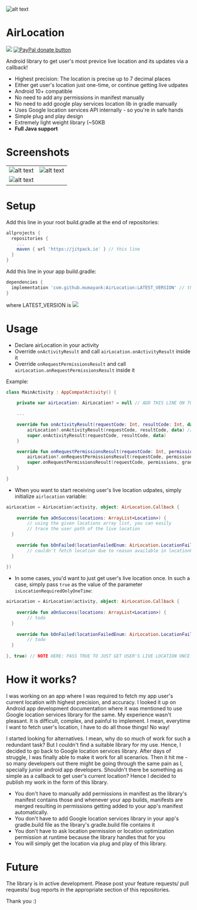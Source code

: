 
![alt text](https://github.com/mumayank/AirLocation/blob/master/github_assets/image.png "Logo")

# AirLocation
[![](https://jitpack.io/v/mumayank/AirLocation.svg)](https://jitpack.io/#mumayank/AirLocation)
<span class="badge-paypal"><a href="https://www.paypal.me/mumayank" title="Donate to this project using Paypal"><img src="https://img.shields.io/badge/paypal-donate-yellow.svg" alt="PayPal donate button" /></a></span>

Android library to get user's most previce live location and its updates via a callback!
+ Highest precision: The location is precise up to 7 decimal places
+ Either get user's location just one-time, or continue getting live udpates
+ Android 10+ compatible
+ No need to add any permissions in manifest manually
+ No need to add google play services location lib in gradle manually
+ Uses Google location services API internally - so you're in safe hands
+ Simple plug and play design
+ Extremely light weight library (~50KB
+ **Full Java support**


# Screenshots

|   |  |
| ------------- | ------------- |
| ![alt text](https://github.com/mumayank/AirLocation/blob/master/github_assets/s4.jpg "Logo")  | ![alt text](https://github.com/mumayank/AirLocation/blob/master/github_assets/s2.png "Logo")  |
| ![alt text](https://github.com/mumayank/AirLocation/blob/master/github_assets/s3.png "Logo")    |

# Setup

Add this line in your root build.gradle at the end of repositories:

```gradle
allprojects {
  repositories {
    ...
    maven { url 'https://jitpack.io' } // this line
  }
}
  ```
Add this line in your app build.gradle:
```gradle
dependencies {
  implementation 'com.github.mumayank:AirLocation:LATEST_VERSION' // this line
}
```
where LATEST_VERSION is [![](https://jitpack.io/v/mumayank/AirLocation.svg)](https://jitpack.io/#mumayank/AirLocation)

# Usage

+ Declare airLocation in your activity
+ Override `onActivityResult` and call `airLocation.onActivityResult` inside it
+ Override `onRequestPermissionsResult` and call `airLocation.onRequestPermissionsResult` inside it

Example:

```kotlin
class MainActivity : AppCompatActivity() {

    private var airLocation: AirLocation? = null // ADD THIS LINE ON TOP
    
    ...
    
    override fun onActivityResult(requestCode: Int, resultCode: Int, data: Intent?) {
        airLocation?.onActivityResult(requestCode, resultCode, data) // ADD THIS LINE INSIDE onActivityResult
        super.onActivityResult(requestCode, resultCode, data)
    }

    override fun onRequestPermissionsResult(requestCode: Int, permissions: Array<out String>, grantResults: IntArray) {
        airLocation?.onRequestPermissionsResult(requestCode, permissions, grantResults) // ADD THIS LINE INSIDE onRequestPermissionResult
        super.onRequestPermissionsResult(requestCode, permissions, grantResults)
    }
    
}
```

+ When you  want to start receiving user's live location udpates, simply initialize `airlocation` variable:
```kotlin
airLocation = AirLocation(activity, object: AirLocation.Callback {  
      
    override fun aOnSuccess(locations: ArrayList<Location>) {  
        // using the given locations array list, you can easily 
        // trace the user path of the live location  
  }  
  
    override fun bOnFailed(locationFailedEnum: AirLocation.LocationFailedEnum) {  
        // couldn't fetch location due to reason available in locationFailedEnum
  }  
  
})
```

+ In some cases, you'd want to just get user's live location once. In such a case, simply pass `true` as the value of the parameter `isLocationRequiredOnlyOneTime`:
```kotlin
airLocation = AirLocation(activity, object: AirLocation.Callback {  
  
    override fun aOnSuccess(locations: ArrayList<Location>) {  
        // todo  
  }  
  
    override fun bOnFailed(locationFailedEnum: AirLocation.LocationFailedEnum) {  
        // todo  
  }  
  
}, true) // NOTE HERE: PASS TRUE TO JUST GET USER'S LIVE LOCATION ONCE
```

# How it works?

I was working on an app where I was required to fetch my app user's current location with highest precision, and accuracy.
I looked it up on Android app development documentation where it was mentioned to use Google location services library for the same. My experience wasn't pleasant. It is difficult, complex, and painful to implement. I mean, everytime I want to fetch user's location, I have to do all those things! No way!

I started looking for alternatives. I mean, why do so much of work for such a redundant task? But I couldn't find a suitable library for my use. Hence, I decided to go back to Google location services library. After days of struggle, I was finally able to make it work for all scenarios. Then it hit me - so many developers out there might be going through the same pain as I, specially junior android app developers. Shouldn't there be something as simple as a callback to get user's current location? Hence I decided to publish my work in the form of this library.

+ You don't have to manually add permissions in manifest as the library's manifest contains those and whenever your app builds, manifests are merged resulting in permissions getting added to your app's manifest automatically.
+ You don't have to add Google location services library in your app's gradle.build file as the library's gradle.build file contains it
+ You don't have to ask location permission or location optimization permission at runtime because the library handles that for you
+ You will simply get the location via plug and play of this library.

# Future

The library is in active development. Please post your feature requests/ pull requests/ bug reports in the appropriate section of this repositories.

Thank you :)
